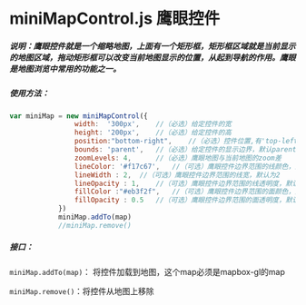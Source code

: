 # miniMapControl.js  鹰眼控件

##### 说明：鹰眼控件就是一个缩略地图，上面有一个矩形框，矩形框区域就是当前显示的地图区域，拖动矩形框可以改变当前地图显示的位置，从起到导航的作用。鹰眼是地图浏览中常用的功能之一。

##### 使用方法：

```javascript
var miniMap = new miniMapControl({             					   							layer:'http://map.geoq.cn/ArcGIS/rest/services/ChinaOnlineCommunity/MapServer/WMTS?SERVICE=WMTS&REQUEST=GetTile&VERSION=1.0.0&LAYER=ChinaOnlineCommunity&STYLE=default&TILEMATRIXSET=default028mm&TILEMATRIX={z}&TILEROW={y}&TILECOL={x}&FORMAT=image/png', //(必选)给定控件的底图
                width:  '300px',    //（必选）给定控件的宽
                height: '200px',    //（必选）给定控件的高
                position:"bottom-right",    //（必选）控件位置,有'top-left','top-right','bottom-left','bottom-right'可选
                bounds: 'parent',   //（必选）给定控件的显示边界，默认parent为map的范围边界，或提供bounds的对象值{_ne:{lng:111,lat:30},_sw:{{lng:111,lat:30}}}
                zoomLevels: 4,      //（必选）鹰眼地图与当前地图的zoom差
                lineColor: '#f17c67',   //（可选）鹰眼控件边界范围的线颜色，默认'#f17c67'
                lineWidth : 2,  //（可选）鹰眼控件边界范围的线宽，默认为2
                lineOpacity : 1,    //（可选）鹰眼控件边界范围的线透明度，默认为1
                fillColor :"#eb3f2f",   //（可选）鹰眼控件边界范围的面颜色，默认为"#eb3f2f"
                fillOpacity : 0.5   //（可选）鹰眼控件边界范围的面透明度，默认为0.5
            })
            miniMap.addTo(map)
			//miniMap.remove()
```

##### 接口：

`miniMap.addTo(map)`： 将控件加载到地图，这个map必须是mapbox-gl的map

`miniMap.remove()`：将控件从地图上移除